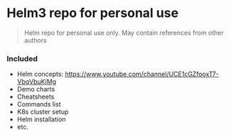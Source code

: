 # Helm3 repo for personal use
  
> Helm repo for personal use only. May contain references from other authors
### Included
 - Helm concepts: https://www.youtube.com/channel/UCE1cGZfooxT7-VbqVbuKjMg
 - Demo charts
 - Cheatsheets
 - Commands list
 - K8s cluster setup
 - Helm installation
 - etc.
